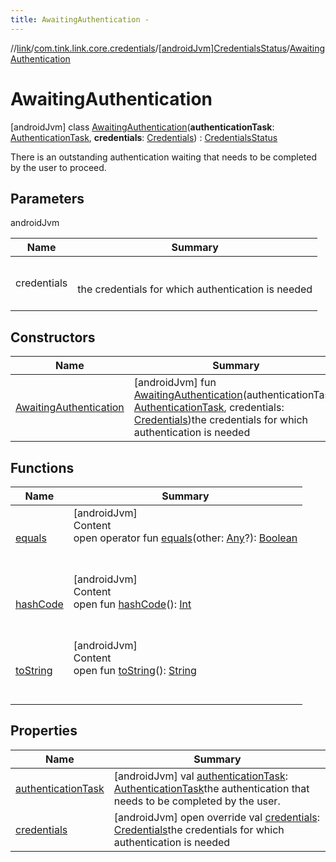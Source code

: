 ```yaml
---
title: AwaitingAuthentication -
---
```

//[link](../../../index.md)/[com.tink.link.core.credentials](../../index.md)/[[androidJvm]CredentialsStatus](../index.md)/[AwaitingAuthentication](index.md)



# AwaitingAuthentication  
 [androidJvm] class [AwaitingAuthentication](index.md)(**authenticationTask**: [AuthenticationTask](../../../com.tink.link.authentication/[android-jvm]-authentication-task/index.md), **credentials**: [Credentials](../../../com.tink.model.credentials/[android-jvm]-credentials/index.md)) : [CredentialsStatus](../index.md)

There is an outstanding authentication waiting that needs to be completed by the user to proceed.

   


## Parameters  
  
androidJvm  
  
|  Name|  Summary| 
|---|---|
| <a name="com.tink.link.core.credentials/CredentialsStatus.AwaitingAuthentication///PointingToDeclaration/"></a>credentials| <a name="com.tink.link.core.credentials/CredentialsStatus.AwaitingAuthentication///PointingToDeclaration/"></a><br><br>the credentials for which authentication is needed<br><br>
  


## Constructors  
  
|  Name|  Summary| 
|---|---|
| <a name="com.tink.link.core.credentials/CredentialsStatus.AwaitingAuthentication/AwaitingAuthentication/#com.tink.link.authentication.AuthenticationTask#com.tink.model.credentials.Credentials/PointingToDeclaration/"></a>[AwaitingAuthentication](-awaiting-authentication.md)| <a name="com.tink.link.core.credentials/CredentialsStatus.AwaitingAuthentication/AwaitingAuthentication/#com.tink.link.authentication.AuthenticationTask#com.tink.model.credentials.Credentials/PointingToDeclaration/"></a> [androidJvm] fun [AwaitingAuthentication](-awaiting-authentication.md)(authenticationTask: [AuthenticationTask](../../../com.tink.link.authentication/[android-jvm]-authentication-task/index.md), credentials: [Credentials](../../../com.tink.model.credentials/[android-jvm]-credentials/index.md))the credentials for which authentication is needed   <br>


## Functions  
  
|  Name|  Summary| 
|---|---|
| <a name="kotlin/Any/equals/#kotlin.Any?/PointingToDeclaration/"></a>[equals](../../../com.tink.service.user/[android-jvm]-user-profile-service-impl/index.md#%5Bkotlin%2FAny%2Fequals%2F%23kotlin.Any%3F%2FPointingToDeclaration%2F%5D%2FFunctions%2F-586840090)| <a name="kotlin/Any/equals/#kotlin.Any?/PointingToDeclaration/"></a>[androidJvm]  <br>Content  <br>open operator fun [equals](../../../com.tink.service.user/[android-jvm]-user-profile-service-impl/index.md#%5Bkotlin%2FAny%2Fequals%2F%23kotlin.Any%3F%2FPointingToDeclaration%2F%5D%2FFunctions%2F-586840090)(other: [Any](https://kotlinlang.org/api/latest/jvm/stdlib/kotlin/-any/index.html)?): [Boolean](https://kotlinlang.org/api/latest/jvm/stdlib/kotlin/-boolean/index.html)  <br><br><br>
| <a name="kotlin/Any/hashCode/#/PointingToDeclaration/"></a>[hashCode](../../../com.tink.service.user/[android-jvm]-user-profile-service-impl/index.md#%5Bkotlin%2FAny%2FhashCode%2F%23%2FPointingToDeclaration%2F%5D%2FFunctions%2F-586840090)| <a name="kotlin/Any/hashCode/#/PointingToDeclaration/"></a>[androidJvm]  <br>Content  <br>open fun [hashCode](../../../com.tink.service.user/[android-jvm]-user-profile-service-impl/index.md#%5Bkotlin%2FAny%2FhashCode%2F%23%2FPointingToDeclaration%2F%5D%2FFunctions%2F-586840090)(): [Int](https://kotlinlang.org/api/latest/jvm/stdlib/kotlin/-int/index.html)  <br><br><br>
| <a name="kotlin/Any/toString/#/PointingToDeclaration/"></a>[toString](../../../com.tink.service.user/[android-jvm]-user-profile-service-impl/index.md#%5Bkotlin%2FAny%2FtoString%2F%23%2FPointingToDeclaration%2F%5D%2FFunctions%2F-586840090)| <a name="kotlin/Any/toString/#/PointingToDeclaration/"></a>[androidJvm]  <br>Content  <br>open fun [toString](../../../com.tink.service.user/[android-jvm]-user-profile-service-impl/index.md#%5Bkotlin%2FAny%2FtoString%2F%23%2FPointingToDeclaration%2F%5D%2FFunctions%2F-586840090)(): [String](https://kotlinlang.org/api/latest/jvm/stdlib/kotlin/-string/index.html)  <br><br><br>


## Properties  
  
|  Name|  Summary| 
|---|---|
| <a name="com.tink.link.core.credentials/CredentialsStatus.AwaitingAuthentication/authenticationTask/#/PointingToDeclaration/"></a>[authenticationTask](authentication-task.md)| <a name="com.tink.link.core.credentials/CredentialsStatus.AwaitingAuthentication/authenticationTask/#/PointingToDeclaration/"></a> [androidJvm] val [authenticationTask](authentication-task.md): [AuthenticationTask](../../../com.tink.link.authentication/[android-jvm]-authentication-task/index.md)the authentication that needs to be completed by the user.   <br>
| <a name="com.tink.link.core.credentials/CredentialsStatus.AwaitingAuthentication/credentials/#/PointingToDeclaration/"></a>[credentials](credentials.md)| <a name="com.tink.link.core.credentials/CredentialsStatus.AwaitingAuthentication/credentials/#/PointingToDeclaration/"></a> [androidJvm] open override val [credentials](credentials.md): [Credentials](../../../com.tink.model.credentials/[android-jvm]-credentials/index.md)the credentials for which authentication is needed   <br>

